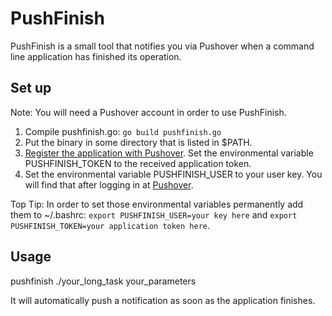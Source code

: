 # PushFinish

PushFinish is a small tool that notifies you via Pushover when a command line application has finished its operation.

## Set up

Note: You will need a Pushover account in order to use PushFinish.

1. Compile pushfinish.go: `go build pushfinish.go`
2. Put the binary in some directory that is listed in $PATH.
3. [Register the application with Pushover](https://pushover.net/apps/build). Set the environmental variable PUSHFINISH_TOKEN to the received application token.
4. Set the environmental variable PUSHFINISH_USER to your user key. You will find that after logging in at [Pushover](https://pushover.net/).

Top Tip: In order to set those environmental variables permanently add them to ~/.bashrc: `export PUSHFINISH_USER=your key here` and `export PUSHFINISH_TOKEN=your application token here`.

## Usage

pushfinish ./your_long_task your_parameters

It will automatically push a notification as soon as the application finishes.